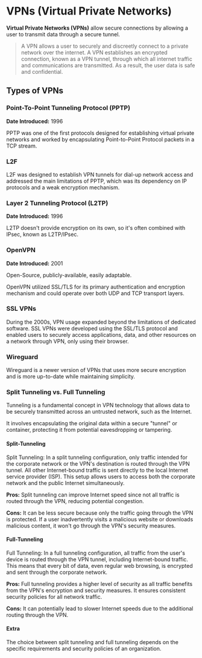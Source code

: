# VPNs (Virtual Private Networks)

**Virtual Private Networks (VPNs)** allow secure connections by allowing a user to transmit data through a secure tunnel.

> A VPN allows a user to securely and discreetly connect to a private network over the internet. A VPN establishes an encrypted connection, known as a VPN tunnel, through which all internet traffic and communications are transmitted. As a result, the user data is safe and confidential.

## Types of VPNs

### Point-To-Point Tunneling Protocol (PPTP)

**Date Introduced:** 1996

PPTP was one of the first protocols designed for establishing virtual private networks and worked by encapsulating Point-to-Point Protocol packets in a TCP stream.

### L2F

L2F was designed to establish VPN tunnels for dial-up network access and addressed the main limitations of PPTP, which was its dependency on IP protocols and a weak encryption mechanism.

### Layer 2 Tunneling Protocol (L2TP)

**Date Introduced:** 1996

L2TP doesn't provide encryption on its own, so it's often combined with IPsec, known as L2TP/IPsec.

### OpenVPN

**Date Introduced:** 2001

Open-Source, publicly-available, easily adaptable.

OpenVPN utilized SSL/TLS for its primary authentication and encryption mechanism and could operate over both UDP and TCP transport layers.

### SSL VPNs

During the 2000s, VPN usage expanded beyond the limitations of dedicated software. SSL VPNs were developed using the SSL/TLS protocol and enabled users to securely access applications, data, and other resources on a network through VPN, only using their browser.

### Wireguard

Wireguard is a newer version of VPNs that uses more secure encryption and is more up-to-date while maintaining simplicity.

### Split Tunneling vs. Full Tunneling

Tunneling is a fundamental concept in VPN technology that allows data to be securely transmitted across an untrusted network, such as the Internet.

It involves encapsulating the original data within a secure "tunnel" or container, protecting it from potential eavesdropping or tampering.

#### Split-Tunneling

Split Tunneling: In a split tunneling configuration, only traffic intended for the corporate network or the VPN's destination is routed through the VPN tunnel. All other Internet-bound traffic is sent directly to the local Internet service provider (ISP). This setup allows users to access both the corporate network and the public Internet simultaneously.

**Pros:** Split tunneling can improve Internet speed since not all traffic is routed through the VPN, reducing potential congestion.

**Cons:** It can be less secure because only the traffic going through the VPN is protected. If a user inadvertently visits a malicious website or downloads malicious content, it won't go through the VPN's security measures.

#### Full-Tunneling

Full Tunneling: In a full tunneling configuration, all traffic from the user's device is routed through the VPN tunnel, including Internet-bound traffic. This means that every bit of data, even regular web browsing, is encrypted and sent through the corporate network.

**Pros:** Full tunneling provides a higher level of security as all traffic benefits from the VPN's encryption and security measures. It ensures consistent security policies for all network traffic.

**Cons:** It can potentially lead to slower Internet speeds due to the additional routing through the VPN.

#### Extra

The choice between split tunneling and full tunneling depends on the specific requirements and security policies of an organization.
